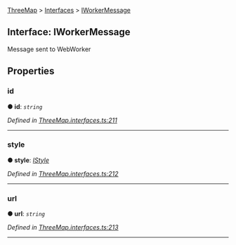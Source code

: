 [ThreeMap](api-readme.md) > [Interfaces](api-modules-interfaces.md) > [IWorkerMessage](api-interfaces-interfaces.iworkermessage.md)



## Interface: IWorkerMessage


Message sent to WebWorker


## Properties
<a id="id"></a>

###  id

**●  id**:  *`string`* 

*Defined in [ThreeMap.interfaces.ts:211](https://github.com/areknawo/Three-Map/blob/41e1f78/src/ThreeMap.interfaces.ts#L211)*





___

<a id="style"></a>

###  style

**●  style**:  *[IStyle](api-interfaces-interfaces.istyle.md)* 

*Defined in [ThreeMap.interfaces.ts:212](https://github.com/areknawo/Three-Map/blob/41e1f78/src/ThreeMap.interfaces.ts#L212)*





___

<a id="url"></a>

###  url

**●  url**:  *`string`* 

*Defined in [ThreeMap.interfaces.ts:213](https://github.com/areknawo/Three-Map/blob/41e1f78/src/ThreeMap.interfaces.ts#L213)*





___


